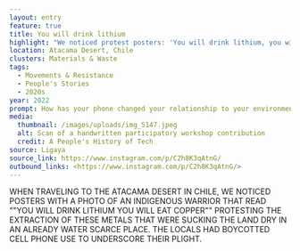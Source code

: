 ```yaml
---
layout: entry
feature: true
title: You will drink lithium
highlight: "We noticed protest posters: 'You will drink lithium, you will eat copper.'"
location: Atacama Desert, Chile
clusters: Materials & Waste
tags:
  - Movements & Resistance
  - People's Stories
  - 2020s
year: 2022
prompt: How has your phone changed your relationship to your environment?
media:
  thumbnail: /images/uploads/img_5147.jpeg
  alt: Scan of a handwritten participatory workshop contribution
  credit: A People's History of Tech
source: Ligaya
source_link: https://www.instagram.com/p/C2h8K3qAtnG/
outbound_links: <https://www.instagram.com/p/C2h8K3qAtnG/>
---
```

WHEN TRAVELING TO THE ATACAMA DESERT IN CHILE, WE NOTICED POSTERS WITH A PHOTO OF AN INDIGENOUS WARRIOR THAT READ ""YOU WILL DRINK LITHIUM YOU WILL EAT COPPER"" PROTESTING THE EXTRACTION OF THESE METALS THAT WERE SUCKING THE LAND DRY IN AN ALREADY WATER SCARCE PLACE. THE LOCALS HAD BOYCOTTED CELL PHONE USE TO UNDERSCORE THEIR PLIGHT.
